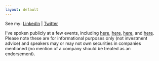 ```yaml
---
layout: default
---
```

See my:     [LinkedIn](https://www.linkedin.com/in/alexander-izydorczyk-86390759)  \|   [Twitter](https://mobile.twitter.com/aleksizy)


I've spoken publicly at a few events, including [here](https://conferences.oreilly.com/strata/strata-ny-2019/public/schedule/speaker/306343.html), [here](https://www.youtube.com/watch?v=XzsxQnkbh_I&t=1s), [here](https://www.dominodatalab.com/blog/learn-about-the-future-of-investing-from-hedge-fund-leaders-at-rev-2), and [here](https://www.crowdcast.io/e/seeing-the-whole-picture). Please note these are for informational purposes only (not investment advice) and speakers may or may not own securities in companies mentioned (no mention of a company should be treated as an endorsement).
